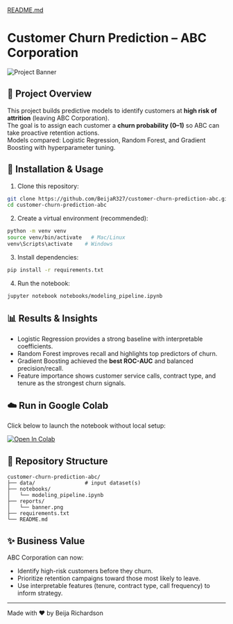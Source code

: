 [README.md](https://github.com/user-attachments/files/22000265/README.md)
# Customer Churn Prediction – ABC Corporation

![Project Banner](./reports/banner.png)

## 📌 Project Overview
This project builds predictive models to identify customers at **high risk of attrition** (leaving ABC Corporation).  
The goal is to assign each customer a **churn probability (0–1)** so ABC can take proactive retention actions.  
Models compared: Logistic Regression, Random Forest, and Gradient Boosting with hyperparameter tuning.

## 🚀 Installation & Usage

1. Clone this repository:
```bash
git clone https://github.com/BeijaR327/customer-churn-prediction-abc.git
cd customer-churn-prediction-abc
```

2. Create a virtual environment (recommended):
```bash
python -m venv venv
source venv/bin/activate   # Mac/Linux
venv\Scripts\activate    # Windows
```

3. Install dependencies:
```bash
pip install -r requirements.txt
```

4. Run the notebook:
```bash
jupyter notebook notebooks/modeling_pipeline.ipynb
```

## 📊 Results & Insights
- Logistic Regression provides a strong baseline with interpretable coefficients.
- Random Forest improves recall and highlights top predictors of churn.
- Gradient Boosting achieved the **best ROC-AUC** and balanced precision/recall.
- Feature importance shows customer service calls, contract type, and tenure as the strongest churn signals.

## ☁️ Run in Google Colab
Click below to launch the notebook without local setup:

[![Open In Colab](https://colab.research.google.com/assets/colab-badge.svg)](https://colab.research.google.com/github/BeijaR327/customer-churn-prediction-abc/blob/main/notebooks/modeling_pipeline.ipynb)

## 📂 Repository Structure
```
customer-churn-prediction-abc/
├── data/                # input dataset(s)
├── notebooks/
│   └── modeling_pipeline.ipynb
├── reports/
│   └── banner.png
├── requirements.txt
└── README.md
```

## ✨ Business Value
ABC Corporation can now:
- Identify high-risk customers before they churn.
- Prioritize retention campaigns toward those most likely to leave.
- Use interpretable features (tenure, contract type, call frequency) to inform strategy.

---
Made with ❤️ by Beija Richardson
